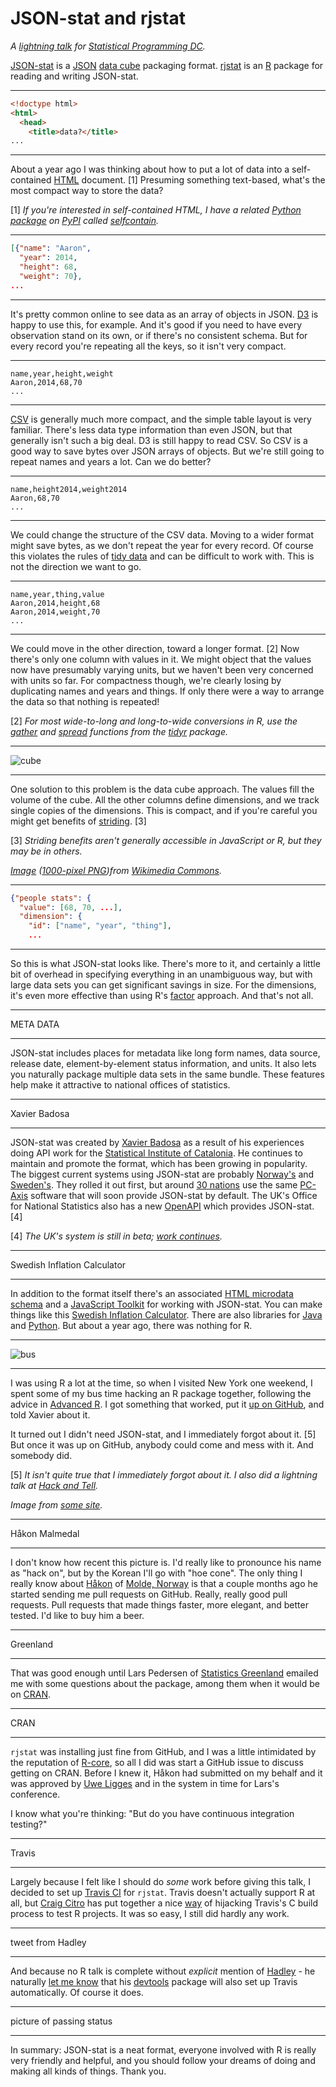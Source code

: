 # JSON-stat and rjstat

*A [lightning talk](http://www.meetup.com/stats-prog-dc/events/177772502/) for [Statistical Programming DC](http://www.meetup.com/stats-prog-dc/).*

[JSON-stat](http://json-stat.org/) is a [JSON](http://json.org/) [data cube](http://en.wikipedia.org/wiki/Data_cube) packaging format. [rjstat](https://github.com/ajschumacher/rjstat) is an [R](http://www.r-project.org/) package for reading and writing JSON-stat.


-----

```html
<!doctype html>
<html>
  <head>
    <title>data?</title>
...
```

-----

About a year ago I was thinking about how to put a lot of data into a self-contained [HTML](http://en.wikipedia.org/wiki/HTML) document. [1] Presuming something text-based, what's the most compact way to store the data?

[1] *If you're interested in self-contained HTML, I have a related [Python](https://www.python.org/) [package](https://pypi.python.org/pypi/selfcontain/) on [PyPI](https://pypi.python.org/) called [selfcontain](https://github.com/ajschumacher/selfcontain).*


-----

```json
[{"name": "Aaron",
  "year": 2014,
  "height": 68,
  "weight": 70},
...
```

-----

It's pretty common online to see data as an array of objects in JSON. [D3](http://d3js.org/) is happy to use this, for example. And it's good if you need to have every observation stand on its own, or if there's no consistent schema. But for every record you're repeating all the keys, so it isn't very compact.


-----

```nohighlight
name,year,height,weight
Aaron,2014,68,70
...
```

-----

[CSV](http://en.wikipedia.org/wiki/Comma-separated_values) is generally much more compact, and the simple table layout is very familiar. There's less data type information than even JSON, but that generally isn't such a big deal. D3 is still happy to read CSV. So CSV is a good way to save bytes over JSON arrays of objects. But we're still going to repeat names and years a lot. Can we do better?


-----

```nohighlight
name,height2014,weight2014
Aaron,68,70
...
```

-----

We could change the structure of the CSV data. Moving to a wider format might save bytes, as we don't repeat the year for every record. Of course this violates the rules of [tidy data](http://vita.had.co.nz/papers/tidy-data.pdf) and can be difficult to work with. This is not the direction we want to go.


-----

```nohighlight
name,year,thing,value
Aaron,2014,height,68
Aaron,2014,weight,70
...
```

-----

We could move in the other direction, toward a longer format. [2] Now there's only one column with values in it. We might object that the values now have presumably varying units, but we haven't been very concerned with units so far. For compactness though, we're clearly losing by duplicating names and years and things. If only there were a way to arrange the data so that nothing is repeated!

[2] *For most wide-to-long and long-to-wide conversions in R, use the [gather](http://rpackages.ianhowson.com/cran/tidyr/man/gather.html) and [spread](http://rpackages.ianhowson.com/cran/tidyr/man/spread.html) functions from the [tidyr](https://github.com/hadley/tidyr) package.*


-----

![cube](cube.png)

-----

One solution to this problem is the data cube approach. The values fill the volume of the cube. All the other columns define dimensions, and we track single copies of the dimensions. This is compact, and if you're careful you might get benefits of [striding](http://en.wikipedia.org/wiki/Stride_of_an_array). [3]

[3] *Striding benefits aren't generally accessible in JavaScript or R, but they may be in others.*

*[Image](http://commons.wikimedia.org/wiki/File:Necker_cube.svg) ([1000-pixel PNG](http://upload.wikimedia.org/wikipedia/commons/thumb/e/e7/Necker_cube.svg/1000px-Necker_cube.svg.png))from [Wikimedia Commons](http://commons.wikimedia.org/).*


-----

```json
{"people stats": {
  "value": [68, 70, ...],
  "dimension": {
    "id": ["name", "year", "thing"],
    ...
```

-----

So this is what JSON-stat looks like. There's more to it, and certainly a little bit of overhead in specifying everything in an unambiguous way, but with large data sets you can get significant savings in size. For the dimensions, it's even more effective than using R's [factor](http://www.stat.berkeley.edu/~s133/factors.html) approach. And that's not all.


-----

META DATA

-----

JSON-stat includes places for metadata like long form names, data source, release date, element-by-element status information, and units. It also lets you naturally package multiple data sets in the same bundle. These features help make it attractive to national offices of statistics.


-----

Xavier Badosa

-----

JSON-stat was created by [Xavier Badosa](https://twitter.com/badosa) as a result of his experiences doing API work for the [Statistical Institute of Catalonia](http://www.idescat.cat/en/). He continues to maintain and promote the format, which has been growing in popularity. The biggest current systems using JSON-stat are probably [Norway's](http://data.ssb.no/api/?lang=en) and [Sweden's](http://www.scb.se/en_/About-us/Open-data-API/API-for-the-Statistical-Database-/). They rolled it out first, but around [30 nations](http://www.scb.se/sv_/PC-Axis/Programs/PX-Web/PX-Web-examples/) use the same [PC-Axis](http://www.scb.se/sv_/PC-Axis/Start/) software that will soon provide JSON-stat by default. The UK's Office for National Statistics also has a new [OpenAPI](https://www.ons.gov.uk/ons/apiservice/web/apiservice/home) which provides JSON-stat. [4]

[4] *The UK's system is still in beta; [work continues](https://github.com/ONSdigital/rjstat/issues/1#issuecomment-60169917).*


-----

Swedish Inflation Calculator

-----

In addition to the format itself there's an associated [HTML microdata schema](http://json-stat.org/schema/) and a [JavaScript Toolkit](http://json-stat.com/) for working with JSON-stat. You can make things like this [Swedish Inflation Calculator](http://bl.ocks.org/badosa/20735ba5bbecbc079d78). There are also libraries for [Java](https://github.com/hamnis/json-stat.java) and [Python](https://pypi.python.org/pypi/pyjstat/). But about a year ago, there was nothing for R.


-----

![bus](bus.png)

-----

I was using R a lot at the time, so when I visited New York one weekend, I spent some of my bus time hacking an R package together, following the advice in [Advanced R](http://adv-r.had.co.nz/). I got something that worked, put it [up on GitHub](https://github.com/ajschumacher/rjstat), and told Xavier about it.

It turned out I didn't need JSON-stat, and I immediately forgot about it. [5] But once it was up on GitHub, anybody could come and mess with it. And somebody did.

[5] *It isn't quite true that I immediately forgot about it. I also did a lightning talk at [Hack and Tell](http://dc.hackandtell.org/2013/11/21/round-3.html).*

*Image from [some site](http://agendadirectaonline.com/wp-content/uploads/2012/06/Bus-up-to-55-pax..png).*


-----

Håkon Malmedal

-----

I don't know how recent this picture is. I'd really like to pronounce his name as "hack on", but by the Korean I'll go with "hoe cone". The only thing I really know about [Håkon](https://twitter.com/hmalmedal) of [Molde, Norway](http://en.wikipedia.org/wiki/Molde) is that a couple months ago he started sending me pull requests on GitHub. Really, really good pull requests. Pull requests that made things faster, more elegant, and better tested. I'd like to buy him a beer.


-----

Greenland

-----

That was good enough until Lars Pedersen of [Statistics Greenland](http://www.stat.gl/default.asp?lang=en) emailed me with some questions about the package, among them when it would be on [CRAN](http://cran.r-project.org/submit.html).


-----

CRAN

-----

`rjstat` was installing just fine from GitHub, and I was a little intimidated by the reputation of [R-core](http://www.r-project.org/contributors.html), so all I did was start a GitHub issue to discuss getting on CRAN. Before I knew it, Håkon had submitted on my behalf and it was approved by [Uwe Ligges](http://www.statistik.tu-dortmund.de/ligges.html) and in the system in time for Lars's conference.

I know what you're thinking: "But do you have continuous integration testing?"


-----

Travis

-----

Largely because I felt like I should do *some* work before giving this talk, I decided to set up [Travis CI](https://travis-ci.org/) for `rjstat`. Travis doesn't actually support R at all, but [Craig Citro](https://github.com/craigcitro) has put together a nice [way](https://github.com/craigcitro/r-travis) of hijacking Travis's C build process to test R projects. It was so easy, I still did hardly any work.


-----

tweet from Hadley

-----

And because no R talk is complete without *explicit* mention of [Hadley](https://twitter.com/hadleywickham) - he naturally [let me know](https://twitter.com/hadleywickham/status/521303521036349440) that his [devtools](https://github.com/hadley/devtools) package will also set up Travis automatically. Of course it does.


-----

picture of passing status

-----

In summary: JSON-stat is a neat format, everyone involved with R is really very friendly and helpful, and you should follow your dreams of doing and making all kinds of things. Thank you.
